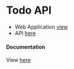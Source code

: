 # Todo API
* Web Application [view](https://restfulltodo.herokuapp.com)
* API [here](https://restfulltodo.herokuapp.com/api/todos)
#### Documentation
View [here](https://documenter.getpostman.com/view/3147174/Rzn9uMVE)